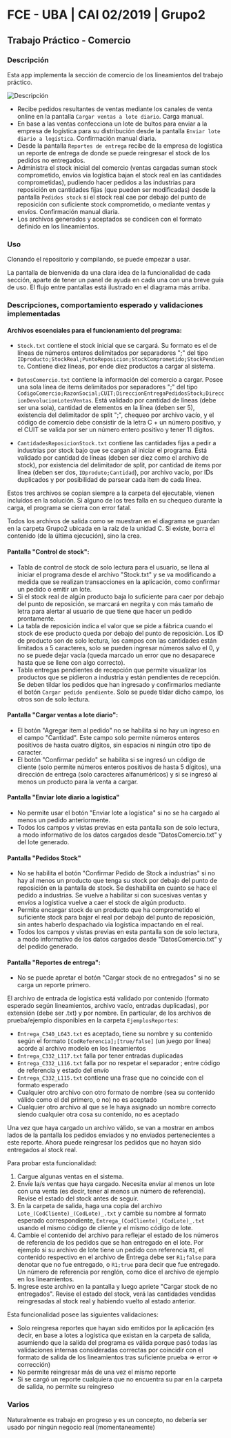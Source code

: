 # FCE - UBA | CAI 02/2019 | Grupo2
## Trabajo Práctico - Comercio

### Descripción

Esta app implementa la sección de comercio de los lineamientos del trabajo práctico.

![Descripción](https://i.imgur.com/v1CuPCd.png)

- Recibe pedidos resultantes de ventas mediante los canales de venta online en la pantalla `Cargar ventas a lote diario`. Carga manual.
- En base a las ventas confecciona un lote de bultos para enviar a la empresa de logística para su distribución desde la pantalla `Enviar lote diario a logística`. Confirmación manual diaria.
- Desde la pantalla `Reportes de entrega` recibe de la empresa de logística un reporte de entrega de donde se puede reingresar el stock de los pedidos no entregados.
- Administra el stock inicial del comercio (ventas cargadas suman stock comprometido, envíos via logística bajan el stock real en las cantidades comprometidas), pudiendo hacer pedidos a las industrias para reposición en cantidades fijas (que pueden ser modificadas) desde la pantalla `Pedidos stock` si el stock real cae por debajo del punto de reposición con suficiente stock comprometido, o mediante ventas y envíos. Confirmación manual diaria.
- Los archivos generados y aceptados se condicen con el formato definido en los lineamientos.

### Uso

Clonando el repositorio y compilando, se puede empezar a usar. 

La pantalla de bienvenida da una clara idea de la funcionalidad de cada sección, aparte de tener un panel de ayuda en cada una con una breve guía de uso. El flujo entre pantallas está ilustrado en el diagrama más arriba.

### Descripciones, comportamiento esperado y validaciones implementadas

#### Archivos escenciales para el funcionamiento del programa:
- `Stock.txt` contiene el stock inicial que se cargará. Su formato es el de líneas de números enteros delimitados por separadores ";" del tipo `IDproducto;StockReal;PuntoReposicion;StockComprometido;StockPendiente`. Contiene diez líneas, por ende diez productos a cargar al sistema.

- `DatosComercio.txt` contiene la información del comercio a cargar. Posee una sola línea de items delimitados por separadores ";" del tipo `CodigoComercio;RazonSocial;CUIT;DireccionEntregaPedidosStock;DireccionDevolucionLotesVentas`. Está validado por cantidad de líneas (debe ser una sola), cantidad de elementos en la línea (deben ser 5), existencia del delimitador de split ";", chequeo por archivo vacío, y el código de comercio debe consistir de la letra C + un número positivo, y el CUIT se valida por ser un número entero positivo y tener 11 dígitos.

- `CantidadesReposicionStock.txt` contiene las cantidades fijas a pedir a industrias por stock bajo que se cargan al iniciar el programa. Está validado por cantidad de líneas (deben ser diez como el archivo de stock), por existencia del delimitador de split, por cantidad de items por línea (deben ser dos, `IDproduto;Cantidad`), por archivo vacío, por IDs duplicados y por posibilidad de parsear cada item de cada línea.

Estos tres archivos se copian siempre a la carpeta del ejecutable, vienen incluídos en la solución. Si alguno de los tres falla en su chequeo durante la carga, el programa se cierra con error fatal.

Todos los archivos de salida como se muestran en el diagrama se guardan en la carpeta Grupo2 ubicada en la raíz de la unidad C. Si existe, borra el contenido (de la última ejecución), sino la crea.


#### Pantalla "Control de stock":
- Tabla de control de stock de solo lectura para el usuario, se llena al iniciar el programa desde el archivo "Stock.txt" y se va modificando a medida que se realizan transacciones en la aplicación, como confirmar un pedido o emitir un lote.
- Si el stock real de algún producto baja lo suficiente para caer por debajo del punto de reposición, se marcará en negrita y con más tamaño de letra para alertar al usuario de que tiene que hacer un pedido prontamente.
- La tabla de reposición indica el valor que se pide a fábrica cuando el stock de ese producto queda por debajo del punto de reposición. Los ID de producto son de solo lectura, los campos con las cantidades están limitados a 5 caracteres, solo se pueden ingresar números salvo el 0, y no se puede dejar vacía (queda marcado un error que no desaparece hasta que se llene con algo correcto).
- Tabla entregas pendientes de recepción que permite visualizar los productos que se pidieron a industria y están pendientes de recepción. Se deben tildar los pedidos que han ingresado y confirmarlos mediante el botón `Cargar pedido pendiente`. Solo se puede tildar dicho campo, los otros son de solo lectura.

#### Pantalla "Cargar ventas a lote diario":
- El botón "Agregar item al pedido" no se habilita si no hay un ingreso en el campo "Cantidad". Este campo solo permite números enteros positivos de hasta cuatro dígitos, sin espacios ni ningún otro tipo de caracter.
- El botón "Confirmar pedido" se habilita si se ingresó un código de cliente (solo permite números enteros positivos de hasta 5 dígitos), una dirección de entrega (solo caracteres alfanuméricos) y si se ingresó al menos un producto para la venta a cargar.

#### Pantalla "Enviar lote diario a logística"
- No permite usar el botón "Enviar lote a logística" si no se ha cargado al menos un pedido anteriormente.
- Todos los campos y vistas previas en esta pantalla son de solo lectura, a modo informativo de los datos cargados desde "DatosComercio.txt" y del lote generado.

#### Pantalla "Pedidos Stock"
- No se habilita el botón "Confirmar Pedido de Stock a industrias" si no hay al menos un producto que tenga su stock por debajo del punto de reposición en la pantalla de stock. Se deshabilita en cuanto se hace el pedido a industrias. Se vuelve a habilitar si con sucesivas ventas y envíos a logística vuelve a caer el stock de algún producto.
- Permite encargar stock de un producto que ha comprometido el suficiente stock para bajar el real por debajo del punto de reposición, sin antes haberlo despachado via logística impactando en el real.
- Todos los campos y vistas previas en esta pantalla son de solo lectura, a modo informativo de los datos cargados desde "DatosComercio.txt" y del pedido generado.


#### Pantalla "Reportes de entrega":
- No se puede apretar el botón "Cargar stock de no entregados" si no se carga un reporte primero.

El archivo de entrada de logística está validado por contenido (formato esperado según lineamientos, archivo vacío, entradas duplicadas), por extensión (debe ser .txt) y por nombre. En particular, de los archivos de prueba/ejemplo disponibles en la carpeta `EjemplosReportes`:
- `Entrega_C340_L643.txt` es aceptado, tiene su nombre y su contenido según el formato `[CodReferencia];[true/false]` (un juego por línea) acorde al archivo modelo en los lineamientos
- `Entrega_C332_L117.txt` falla por tener entradas duplicadas
- `Entrega_C332_L116.txt` falla por no respetar el separador ; entre código de referencia y estado del envío
- `Entrega_C332_L115.txt` contiene una frase que no coincide con el formato esperado
- Cualquier otro archivo con otro formato de nombre (sea su contenido válido como el del primero, o no) no es aceptado
- Cualquier otro archivo al que se le haya asignado un nombre correcto siendo cualquier otra cosa su contenido, no es aceptado

Una vez que haya cargado un archivo válido, se van a mostrar en ambos lados de la pantalla los pedidos enviados y no enviados pertenecientes a este reporte. Ahora puede reingresar los pedidos que no hayan sido entregados al stock real. 

Para probar esta funcionalidad:
1) Cargue algunas ventas en el sistema. 
2) Envíe la/s ventas que haya cargado. Necesita enviar al menos un lote con una venta (es decir, tener al menos un número de referencia). Revise el estado del stock antes de seguir.
3) En la carpeta de salida, haga una copia del archivo `Lote_(CodCliente)_(CodLote)_.txt` y cambie su nombre al formato esperado correspondiente, `Entrega_(CodCliente)_(CodLote)_.txt` usando el mismo código de cliente y el mismo código de lote.
4) Cambie el contenido del archivo para reflejar el estado de los números de referencia de los pedidos que se han entregado en el lote. Por ejemplo si su archivo de lote tiene un pedido con referencia `R1`, el contenido respectivo en el archivo de Entrega debe ser `R1;false` para denotar que no fue entregado, o `R1;true` para decir que fue entregado. Un número de referencia por renglón, como dice el archivo de ejemplo en los lineamientos.
5) Ingrese este archivo en la pantalla y luego apriete "Cargar stock de no entregados". Revise el estado del stock, verá las cantidades vendidas reingresadas al stock real y habiendo vuelto al estado anterior.

Esta funcionalidad posee las siguientes validaciones:

- Solo reingresa reportes que hayan sido emitidos por la aplicación (es decir, en base a lotes a logística que existan en la carpeta de salida, asumiendo que la salida del programa es válida porque pasó todas las validaciones internas consideradas correctas por coincidir con el formato de salida de los lineamientos tras suficiente prueba => error => corrección)
- No permite reingresar más de una vez el mismo reporte
- Si se cargó un reporte cualquiera que no encuentra su par en la carpeta de salida, no permite su reingreso

### Varios

Naturalmente es trabajo en progreso y es un concepto, no debería ser usado por ningún negocio real (momentaneamente)

